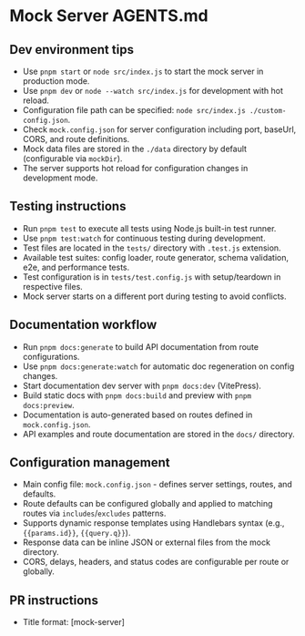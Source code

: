 # Mock Server AGENTS.md

## Dev environment tips
- Use `pnpm start` or `node src/index.js` to start the mock server in production mode.
- Use `pnpm dev` or `node --watch src/index.js` for development with hot reload.
- Configuration file path can be specified: `node src/index.js ./custom-config.json`.
- Check `mock.config.json` for server configuration including port, baseUrl, CORS, and route definitions.
- Mock data files are stored in the `./data` directory by default (configurable via `mockDir`).
- The server supports hot reload for configuration changes in development mode.

## Testing instructions
- Run `pnpm test` to execute all tests using Node.js built-in test runner.
- Use `pnpm test:watch` for continuous testing during development.
- Test files are located in the `tests/` directory with `.test.js` extension.
- Available test suites: config loader, route generator, schema validation, e2e, and performance tests.
- Test configuration is in `tests/test.config.js` with setup/teardown in respective files.
- Mock server starts on a different port during testing to avoid conflicts.

## Documentation workflow
- Run `pnpm docs:generate` to build API documentation from route configurations.
- Use `pnpm docs:generate:watch` for automatic doc regeneration on config changes.
- Start documentation dev server with `pnpm docs:dev` (VitePress).
- Build static docs with `pnpm docs:build` and preview with `pnpm docs:preview`.
- Documentation is auto-generated based on routes defined in `mock.config.json`.
- API examples and route documentation are stored in the `docs/` directory.

## Configuration management
- Main config file: `mock.config.json` - defines server settings, routes, and defaults.
- Route defaults can be configured globally and applied to matching routes via `includes`/`excludes` patterns.
- Supports dynamic response templates using Handlebars syntax (e.g., `{{params.id}}`, `{{query.q}}`).
- Response data can be inline JSON or external files from the mock directory.
- CORS, delays, headers, and status codes are configurable per route or globally.

## PR instructions
- Title format: [mock-server] <Title>
- Always run `pnpm test` before committing to ensure all tests pass.
- Update documentation if adding new routes or changing configuration schema.
- Test both development and production modes if modifying server startup logic.
- Verify hot reload functionality works correctly for configuration changes.
